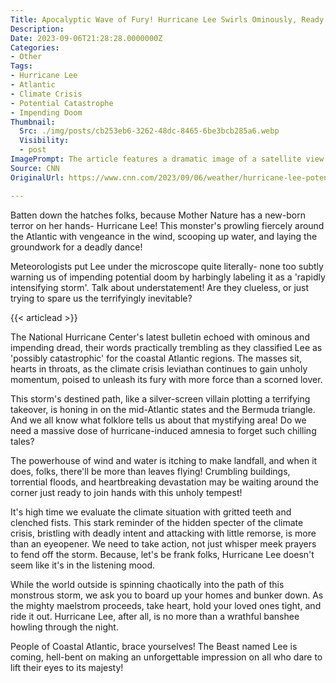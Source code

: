 ```yaml
---
Title: Apocalyptic Wave of Fury! Hurricane Lee Swirls Ominously, Ready for Vindictive Revenge From Mother Nature
Description: 
Date: 2023-09-06T21:28:28.0000000Z
Categories:
- Other
Tags:
- Hurricane Lee
- Atlantic
- Climate Crisis
- Potential Catastrophe
- Impending Doom
Thumbnail:
  Src: ./img/posts/cb253eb6-3262-48dc-8465-6be3bcb285a6.webp
  Visibility:
  - post
ImagePrompt: The article features a dramatic image of a satellite view of a massive hurricane spinning wildly in the ocean. The swirling vortex, ominously lit and vividly detailed, looms large as it threatens to unleash chaos upon the Earth.
Source: CNN
OriginalUrl: https://www.cnn.com/2023/09/06/weather/hurricane-lee-potential-path-atlantic-climate/index.html

---
```

Batten down the hatches folks, because Mother Nature has a new-born terror on her hands- Hurricane Lee! This monster's prowling fiercely around the Atlantic with vengeance in the wind, scooping up water, and laying the groundwork for a deadly dance! 

Meteorologists put Lee under the microscope quite literally- none too subtly warning us of impending potential doom by harbingly labeling it as a 'rapidly intensifying storm'. Talk about understatement! Are they clueless, or just trying to spare us the terrifyingly inevitable? 

{{< articlead >}}

The National Hurricane Center's latest bulletin echoed with ominous and impending dread, their words practically trembling as they classified Lee as 'possibly catastrophic' for the coastal Atlantic regions. The masses sit, hearts in throats, as the climate crisis leviathan continues to gain unholy momentum, poised to unleash its fury with more force than a scorned lover.

This storm's destined path, like a silver-screen villain plotting a terrifying takeover, is honing in on the mid-Atlantic states and the Bermuda triangle. And we all know what folklore tells us about that mystifying area! Do we need a massive dose of hurricane-induced amnesia to forget such chilling tales? 

The powerhouse of wind and water is itching to make landfall, and when it does, folks, there'll be more than leaves flying! Crumbling buildings, torrential floods, and heartbreaking devastation may be waiting around the corner just ready to join hands with this unholy tempest! 

It's high time we evaluate the climate situation with gritted teeth and clenched fists. This stark reminder of the hidden specter of the climate crisis, bristling with deadly intent and attacking with little remorse, is more than an eyeopener. We need to take action, not just whisper meek prayers to fend off the storm. Because, let's be frank folks, Hurricane Lee doesn't seem like it's in the listening mood. 

While the world outside is spinning chaotically into the path of this monstrous storm, we ask you to board up your homes and bunker down. As the mighty maelstrom proceeds, take heart, hold your loved ones tight, and ride it out. Hurricane Lee, after all, is no more than a wrathful banshee howling through the night. 

People of Coastal Atlantic, brace yourselves! The Beast named Lee is coming, hell-bent on making an unforgettable impression on all who dare to lift their eyes to its majesty!